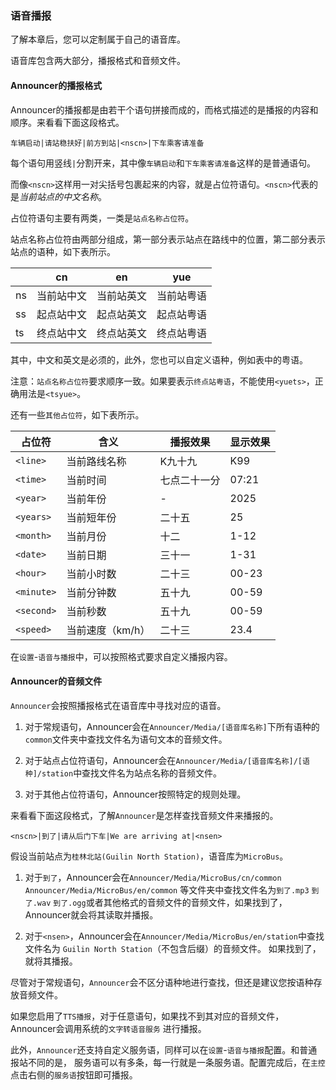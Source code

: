 ### **语音播报**

了解本章后，您可以定制属于自己的语音库。

语音库包含两大部分，播报格式和音频文件。

#### Announcer的播报格式

Announcer的播报都是由若干个语句拼接而成的，而格式描述的是播报的内容和顺序。来看看下面这段格式。

`车辆启动|请站稳扶好|前方到站|<nscn>|下车乘客请准备`

每个语句用竖线`|`分割开来，其中像`车辆启动`和`下车乘客请准备`这样的是普通语句。

而像`<nscn>`这样用一对尖括号包裹起来的内容，就是占位符语句。`<nscn>`代表的是*当前站点的中文名称*。

占位符语句主要有两类，一类是`站点名称占位符`。

站点名称占位符由两部分组成，第一部分表示站点在路线中的位置，第二部分表示站点的语种，如下表所示。

|    | cn    | en    | yue   |
|----|-------|-------|-------|
| ns | 当前站中文 | 当前站英文 | 当前站粤语 |
| ss | 起点站中文 | 起点站英文 | 起点站粤语 |
| ts | 终点站中文 | 终点站英文 | 终点站粤语 |

其中，中文和英文是必须的，此外，您也可以自定义语种，例如表中的粤语。

注意：`站点名称占位符`要求顺序一致。如果要表示`终点站粤语`，不能使用`<yuets>`，正确用法是`<tsyue>`。

还有一些`其他占位符`，如下表所示。

| 占位符        | 含义         | 播报效果   | 显示效果  |
|------------|------------|--------|-------|
| `<line>`   | 当前路线名称     | K九十九   | K99   |
| `<time>`   | 当前时间       | 七点二十一分 | 07:21 |
| `<year>`   | 当前年份       | -      | 2025  |
| `<years>`  | 当前短年份      | 二十五    | 25    |
| `<month>`  | 当前月份       | 十二     | 1-12  |
| `<date>`   | 当前日期       | 三十一    | 1-31  |
| `<hour>`   | 当前小时数      | 二十三    | 00-23 |
| `<minute>` | 当前分钟数      | 五十九    | 00-59 |
| `<second>` | 当前秒数       | 五十九    | 00-59 |
| `<speed>`  | 当前速度（km/h） | 二十三    | 23.4  |

在`设置`-`语音与播报`中，可以按照格式要求自定义播报内容。

#### Announcer的音频文件

`Announcer`会按照播报格式在语音库中寻找对应的语音。

1. 对于常规语句，Announcer会在`Announcer/Media/[语音库名称]`下所有语种的`common`文件夹中查找文件名为语句文本的音频文件。

2. 对于站点占位符语句，Announcer会在`Announcer/Media/[语音库名称]/[语种]/station`中查找文件名为站点名称的音频文件。

3. 对于其他占位符语句，Announcer按照特定的规则处理。

来看看下面这段格式，了解`Announcer`是怎样查找音频文件来播报的。

`<nscn>|到了|请从后门下车|We are arriving at|<nsen>`

假设当前站点为`桂林北站(Guilin North Station)`，语音库为`MicroBus`。

1. 对于`到了`，Announcer会在`Announcer/Media/MicroBus/cn/common` `Announcer/Media/MicroBus/en/common`
   等文件夹中查找文件名为`到了.mp3` `到了.wav` `到了.ogg`或者其他格式的音频文件的音频文件，如果找到了，Announcer就会将其读取并播报。

2. 对于`<nsen>`，Announcer会在`Announcer/Media/MicroBus/en/station`中查找文件名为
   `Guilin North Station`（不包含后缀）的音频文件。 如果找到了，就将其播报。

尽管对于常规语句，`Announcer`会不区分语种地进行查找，但还是建议您按语种存放音频文件。

如果您启用了`TTS播报`，对于任意语句，如果找不到其对应的音频文件，Announcer会调用系统的`文字转语音服务`
进行播报。

此外，`Announcer`还支持自定义服务语，同样可以在`设置`-`语音与播报`配置。和普通报站不同的是，
服务语可以有多条，每一行就是一条服务语。配置完成后，在`主控`点击右侧的`服务语`按钮即可播报。
